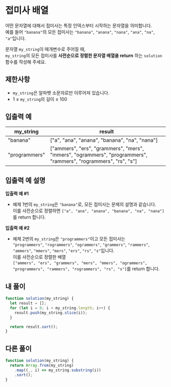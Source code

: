 # 접미사 배열

어떤 문자열에 대해서 접미사는 특정 인덱스부터 시작하는 문자열을 의미합니다.  
예를 들어 `"banana"`의 모든 접미사는 `"banana"`, `"anana"`, `"nana"`, `"ana"`, `"na"`, `"a"`입니다.

문자열 `my_string`이 매개변수로 주어질 때,  
`my_string`의 모든 접미사를 **사전순으로 정렬한 문자열 배열을 return** 하는 `solution` 함수를 작성해 주세요.

## 제한사항

- `my_string`은 알파벳 소문자로만 이루어져 있습니다.
- 1 ≤ `my_string`의 길이 ≤ 100

## 입출력 예

| my_string     | result                                                                                                         |
| ------------- | -------------------------------------------------------------------------------------------------------------- |
| "banana"      | ["a", "ana", "anana", "banana", "na", "nana"]                                                                  |
| "programmers" | ["ammers", "ers", "grammers", "mers", "mmers", "ogrammers", "programmers", "rammers", "rogrammers", "rs", "s"] |

## 입출력 예 설명

**입출력 예 #1**

- 예제 1번의 `my_string`은 `"banana"`로, 모든 접미사는 문제의 설명과 같습니다.  
  이를 사전순으로 정렬하면 `["a", "ana", "anana", "banana", "na", "nana"]`를 return 합니다.

**입출력 예 #2**

- 예제 2번의 `my_string`은 `"programmers"`이고 모든 접미사는  
  `"programmers"`, `"rogrammers"`, `"ogrammers"`, `"grammers"`, `"rammers"`,  
  `"ammers"`, `"mmers"`, `"mers"`, `"ers"`, `"rs"`, `"s"`입니다.  
  이를 사전순으로 정렬한 배열  
  `["ammers", "ers", "grammers", "mers", "mmers", "ogrammers", "programmers", "rammers", "rogrammers", "rs", "s"]`를 return 합니다.

## 내 풀이

```js
function solution(my_string) {
  let result = [];
  for (let i = 0; i < my_string.length; i++) {
    result.push(my_string.slice(i));
  }

  return result.sort();
}
```

## 다른 풀이

```js
function solution(my_string) {
  return Array.from(my_string)
    .map((_, i) => my_string.substring(i))
    .sort();
}
```

